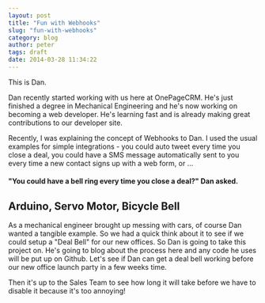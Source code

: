 ```yaml
---
layout: post
title: "Fun with Webhooks"
slug: "fun-with-webhooks"
category: blog
author: peter
tags: draft
date: 2014-03-28 11:34:22
---
```



This is Dan. 

Dan recently started working with us here at OnePageCRM. He's just finished a degree in Mechanical Engineering and he's now working on becoming a web developer.
He's learning fast and is already making great contributions to our developer site.

Recently, I was explaining the concept of Webhooks to Dan. I used the usual examples for simple integrations - you could auto tweet every time you close a deal, you could have a SMS message automatically sent to you every time a new contact signs up with a web form, or ...

#### "You could have a bell ring every time you close a deal?" Dan asked.


## Arduino, Servo Motor, Bicycle Bell 
As a mechanical engineer brought up messing with cars, of course Dan wanted a tangible example. So we had a quick think about it to see if we could setup a "Deal Bell" for our new offices. 
So Dan is going to take this project on. He's going to blog about the process here and any code he uses will be put up on Github.
Let's see if Dan can get a deal bell working before our new office launch party in a few weeks time.

Then it's up to the Sales Team to see how long it will take before we have to disable it because it's too annoying!